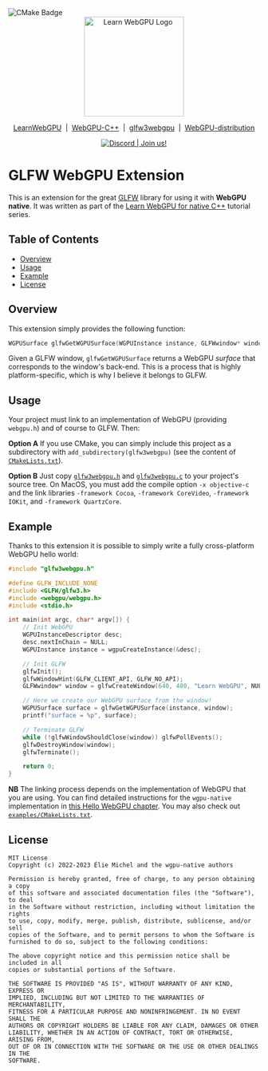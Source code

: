 <img src="https://github.com/eliemichel/glfw3webgpu/actions/workflows/cmake.yml/badge.svg" alt="CMake Badge" />

<div align="center">
  <picture>
    <source media="(prefers-color-scheme: dark)" srcset="https://raw.githubusercontent.com/eliemichel/LearnWebGPU/main/images/webgpu-dark.svg">
    <source media="(prefers-color-scheme: light)" srcset="https://raw.githubusercontent.com/eliemichel/LearnWebGPU/main/images/webgpu-light.svg">
    <img alt="Learn WebGPU Logo" src="images/webgpu-dark.svg" width="200">
  </picture>

  <a href="https://github.com/eliemichel/LearnWebGPU">LearnWebGPU</a> &nbsp;|&nbsp; <a href="https://github.com/eliemichel/WebGPU-Cpp">WebGPU-C++</a> &nbsp;|&nbsp; <a href="https://github.com/eliemichel/glfw3webgpu">glfw3webgpu</a> &nbsp;|&nbsp; <a href="https://github.com/eliemichel/WebGPU-distribution">WebGPU-distribution</a>
  
  <a href="https://discord.gg/2Tar4Kt564"><img src="https://img.shields.io/static/v1?label=Discord&message=Join%20us!&color=blue&logo=discord&logoColor=white" alt="Discord | Join us!"/></a>
</div>


GLFW WebGPU Extension
=====================

This is an extension for the great [GLFW](https://www.glfw.org/) library for using it with **WebGPU native**. It was written as part of the [Learn WebGPU for native C++](https://eliemichel.github.io/LearnWebGPU) tutorial series.

Table of Contents
-----------------

 - [Overview](#overview)
 - [Usage](#usage)
 - [Example](#example)
 - [License](#license)

Overview
--------

This extension simply provides the following function:

```C
WGPUSurface glfwGetWGPUSurface(WGPUInstance instance, GLFWwindow* window);
```

Given a GLFW window, `glfwGetWGPUSurface` returns a WebGPU *surface* that corresponds to the window's back-end. This is a process that is highly platform-specific, which is why I believe it belongs to GLFW.

Usage
-----

Your project must link to an implementation of WebGPU (providing `webgpu.h`) and of course to GLFW. Then:

**Option A** If you use CMake, you can simply include this project as a subdirectory with `add_subdirectory(glfw3webgpu)` (see the content of [`CMakeLists.txt`](CMakeLists.txt)).

**Option B** Just copy [`glfw3webgpu.h`](glfw3webgpu.h) and [`glfw3webgpu.c`](glfw3webgpu.c) to your project's source tree. On MacOS, you must add the compile option `-x objective-c` and the link libraries `-framework Cocoa`, `-framework CoreVideo`, `-framework IOKit`, and `-framework QuartzCore`.

Example
-------

Thanks to this extension it is possible to simply write a fully cross-platform WebGPU hello world:

```C
#include "glfw3webgpu.h"

#define GLFW_INCLUDE_NONE
#include <GLFW/glfw3.h>
#include <webgpu/webgpu.h>
#include <stdio.h>

int main(int argc, char* argv[]) {
	// Init WebGPU
	WGPUInstanceDescriptor desc;
	desc.nextInChain = NULL;
	WGPUInstance instance = wgpuCreateInstance(&desc);

	// Init GLFW
	glfwInit();
	glfwWindowHint(GLFW_CLIENT_API, GLFW_NO_API);
	GLFWwindow* window = glfwCreateWindow(640, 480, "Learn WebGPU", NULL, NULL);

	// Here we create our WebGPU surface from the window!
	WGPUSurface surface = glfwGetWGPUSurface(instance, window);
	printf("surface = %p", surface);

	// Terminate GLFW
	while (!glfwWindowShouldClose(window)) glfwPollEvents();
	glfwDestroyWindow(window);
	glfwTerminate();

	return 0;
}
```

**NB** The linking process depends on the implementation of WebGPU that you are using. You can find detailed instructions for the `wgpu-native` implementation in [this Hello WebGPU chapter](https://eliemichel.github.io/LearnWebGPU/getting-started/hello-webgpu.html). You may also check out [`examples/CMakeLists.txt`](examples/CMakeLists.txt).

License
-------

```
MIT License
Copyright (c) 2022-2023 Élie Michel and the wgpu-native authors

Permission is hereby granted, free of charge, to any person obtaining a copy
of this software and associated documentation files (the "Software"), to deal
in the Software without restriction, including without limitation the rights
to use, copy, modify, merge, publish, distribute, sublicense, and/or sell
copies of the Software, and to permit persons to whom the Software is
furnished to do so, subject to the following conditions:

The above copyright notice and this permission notice shall be included in all
copies or substantial portions of the Software.

THE SOFTWARE IS PROVIDED "AS IS", WITHOUT WARRANTY OF ANY KIND, EXPRESS OR
IMPLIED, INCLUDING BUT NOT LIMITED TO THE WARRANTIES OF MERCHANTABILITY,
FITNESS FOR A PARTICULAR PURPOSE AND NONINFRINGEMENT. IN NO EVENT SHALL THE
AUTHORS OR COPYRIGHT HOLDERS BE LIABLE FOR ANY CLAIM, DAMAGES OR OTHER
LIABILITY, WHETHER IN AN ACTION OF CONTRACT, TORT OR OTHERWISE, ARISING FROM,
OUT OF OR IN CONNECTION WITH THE SOFTWARE OR THE USE OR OTHER DEALINGS IN THE
SOFTWARE.
```
